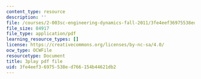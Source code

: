 ```yaml
---
content_type: resource
description: ''
file: /courses/2-003sc-engineering-dynamics-fall-2011/3fe4eef36975538ed766154b44621db2_wzEqF_UQkks.pdf
file_size: 84917
file_type: application/pdf
learning_resource_types: []
license: https://creativecommons.org/licenses/by-nc-sa/4.0/
ocw_type: OCWFile
resourcetype: Document
title: 3play pdf file
uid: 3fe4eef3-6975-538e-d766-154b44621db2
---
```

